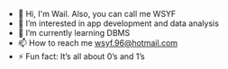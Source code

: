 - 👋 Hi, I'm Wail. Also, you can call me WSYF
- 👀 I’m interested in app development and data analysis
- 🌱 I’m currently learning DBMS
- 📫 How to reach me wsyf.96@hotmail.com
- ⚡ Fun fact: It’s all about 0’s and 1’s
